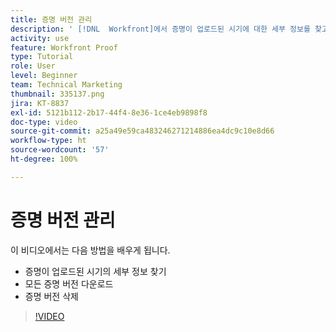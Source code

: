 ```yaml
---
title: 증명 버전 관리
description: ' [!DNL  Workfront]에서 증명이 업로드된 시기에 대한 세부 정보를 찾고, 모든 증명 버전을 다운로드한 후 증명 버전을 삭제하는 방법에 대해 알아봅니다.'
activity: use
feature: Workfront Proof
type: Tutorial
role: User
level: Beginner
team: Technical Marketing
thumbnail: 335137.png
jira: KT-8837
exl-id: 5121b112-2b17-44f4-8e36-1ce4eb9898f8
doc-type: video
source-git-commit: a25a49e59ca483246271214886ea4dc9c10e8d66
workflow-type: ht
source-wordcount: '57'
ht-degree: 100%

---
```


# 증명 버전 관리

이 비디오에서는 다음 방법을 배우게 됩니다.

* 증명이 업로드된 시기의 세부 정보 찾기
* 모든 증명 버전 다운로드
* 증명 버전 삭제

>[!VIDEO](https://video.tv.adobe.com/v/335137/?quality=12&learn=on)

<!--
## Learn more
* Manage proof versions
* Remove or archive a proof
* Summary for documents overview
-->
